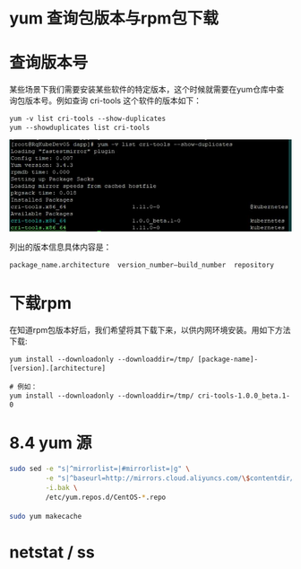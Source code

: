 # yum 查询包版本与rpm包下载

# 查询版本号

某些场景下我们需要安装某些软件的特定版本，这个时候就需要在yum仓库中查询包版本号。例如查询 cri-tools 这个软件的版本如下：

```
yum -v list cri-tools --show-duplicates
yum --showduplicates list cri-tools
```

![image-20211127124046138](.img_centos/image-20211127124046138.png)

列出的版本信息具体内容是：

```
package_name.architecture  version_number–build_number  repository
```

# 下载rpm

在知道rpm包版本好后，我们希望将其下载下来，以供内网环境安装。用如下方法下载:

```
yum install --downloadonly --downloaddir=/tmp/ [package-name]-[version].[architecture]

# 例如：
yum install --downloadonly --downloaddir=/tmp/ cri-tools-1.0.0_beta.1-0
```



# 8.4  yum 源

```sh
sudo sed -e "s|^mirrorlist=|#mirrorlist=|g" \
         -e "s|^baseurl=http://mirrors.cloud.aliyuncs.com/\$contentdir/\$releasever|baseurl=https://mirrors.tuna.tsinghua.edu.cn/centos-vault/centos/8/$minorver|g" \
         -i.bak \
         /etc/yum.repos.d/CentOS-*.repo

sudo yum makecache

```



# netstat / ss





```

```





